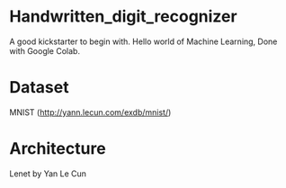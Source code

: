 # Handwritten_digit_recognizer
A good kickstarter to begin with. Hello world of Machine Learning, Done with Google Colab.
# Dataset 
MNIST (http://yann.lecun.com/exdb/mnist/)
# Architecture 
Lenet by Yan Le Cun

